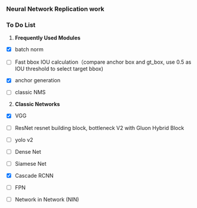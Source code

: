### Neural Network Replication work

### To Do List

1. **Frequently Used Modules**
* [x] batch norm
* [ ] Fast bbox IOU calculation（compare anchor box and gt_box, use 0.5 as IOU threshold to select target bbox)
* [x] anchor generation
* [ ] classic NMS


2. **Classic Networks**
* [x] VGG
* [ ] ResNet   resnet building block, bottleneck  V2 with Gluon Hybrid Block
* [ ] yolo v2
* [ ] Dense Net
* [ ] Siamese Net
* [x] Cascade RCNN
* [ ] FPN
* [ ] Network in Network (NIN)






 
